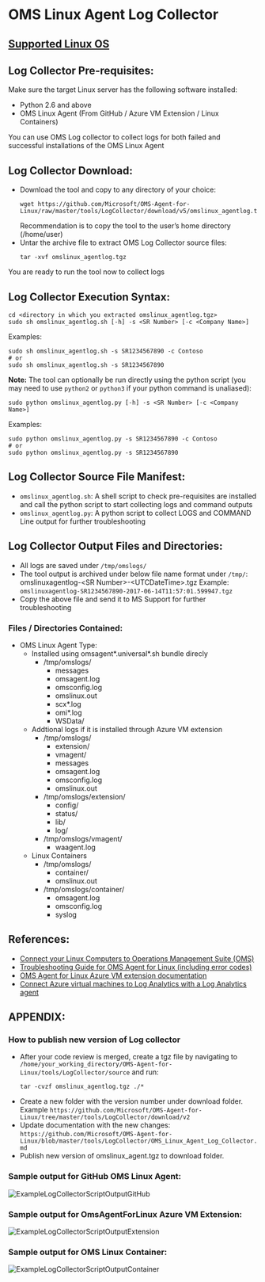 # OMS Linux Agent Log Collector

## [Supported Linux OS](https://github.com/Microsoft/OMS-Agent-for-Linux/tree/master#supported-linux-operating-systems)

## Log Collector Pre-requisites:
Make sure the target Linux server has the following software installed:
- Python 2.6 and above
- OMS Linux Agent (From GitHub / Azure VM Extension / Linux Containers)

You can use OMS Log collector to collect logs for both failed and successful installations of the OMS Linux Agent

## Log Collector Download:
- Download the tool and copy to any directory of your choice:
    ```
    wget https://github.com/Microsoft/OMS-Agent-for-Linux/raw/master/tools/LogCollector/download/v5/omslinux_agentlog.tgz
    ```
    Recommendation is to copy the tool to the user’s home directory (/home/user)
- Untar the archive file to extract OMS Log Collector source files:
    ```
    tar -xvf omslinux_agentlog.tgz
    ```

You are ready to run the tool now to collect logs

## Log Collector Execution Syntax:
```
cd <directory in which you extracted omslinux_agentlog.tgz>
sudo sh omslinux_agentlog.sh [-h] -s <SR Number> [-c <Company Name>]
```
Examples:
```
sudo sh omslinux_agentlog.sh -s SR1234567890 -c Contoso
# or
sudo sh omslinux_agentlog.sh -s SR1234567890
```

**Note:**
The tool can optionally be run directly using the python script (you may need to use `python2` or `python3` if your python command is unaliased):
```
sudo python omslinux_agentlog.py [-h] -s <SR Number> [-c <Company Name>]
```
Examples:
```
sudo python omslinux_agentlog.py -s SR1234567890 -c Contoso
# or
sudo python omslinux_agentlog.py -s SR1234567890
```

## Log Collector Source File Manifest:
- `omslinux_agentlog.sh`: A shell script to check pre-requisites are installed and call the python script to start collecting logs and command outputs
- `omslinux_agentlog.py`: A python script to collect LOGS and COMMAND Line output for further troubleshooting

## Log Collector Output Files and Directories:
- All logs are saved under `/tmp/omslogs/`
- The tool output is archived under below file name format under `/tmp/`:
    omslinuxagentlog-\<SR Number\>-\<UTCDateTime\>.tgz
    Example: `omslinuxagentlog-SR1234567890-2017-06-14T11:57:01.599947.tgz`
- Copy the above file and send it to MS Support for further troubleshooting

### Files / Directories Contained:
* OMS Linux Agent Type:
    * Installed using omsagent*.universal*.sh bundle direcly
        * /tmp/omslogs/
            * messages
            * omsagent.log
            * omsconfig.log
            * omslinux.out
            * scx*.log
            * omi*.log
            * WSData/
    * Addtional logs if it is installed through Azure VM extension
        * /tmp/omslogs/
            * extension/
            * vmagent/
            * messages
            * omsagent.log
            * omsconfig.log
            * omslinux.out
        * /tmp/omslogs/extension/
            * config/
            * status/
            * lib/
            * log/
        * /tmp/omslogs/vmagent/
            * waagent.log
    * Linux Containers
        * /tmp/omslogs/
            * container/
            * omslinux.out
        * /tmp/omslogs/container/
            * omsagent.log
            * omsconfig.log
            * syslog

## References:
- [Connect your Linux Computers to Operations Management Suite (OMS)](https://docs.microsoft.com/en-us/azure/log-analytics/log-analytics-agent-linux)
- [Troubleshooting Guide for OMS Agent for Linux (including error codes)](https://docs.microsoft.com/en-us/azure/azure-monitor/platform/agent-linux-troubleshoot)
- [OMS Agent for Linux Azure VM extension documentation](https://docs.microsoft.com/en-us/azure/virtual-machines/linux/extensions-oms)
- [Connect Azure virtual machines to Log Analytics with a Log Analytics agent](https://docs.microsoft.com/en-us/azure/log-analytics/log-analytics-azure-vm-extension)

## APPENDIX:
### How to publish new version of Log collector
- After your code review is merged, create a tgz file by navigating to `/home/your_working_directory/OMS-Agent-for-Linux/tools/LogCollector/source` and run:
   ```
   tar -cvzf omslinux_agentlog.tgz ./*
   ```  
- Create a new folder with the version number under download folder. Example `https://github.com/Microsoft/OMS-Agent-for-Linux/tree/master/tools/LogCollector/download/v2`
- Update documentation with the new changes: `https://github.com/Microsoft/OMS-Agent-for-Linux/blob/master/tools/LogCollector/OMS_Linux_Agent_Log_Collector.md`
- Publish new version of omslinux_agent.tgz to download folder.
### Sample output for GitHub OMS Linux Agent:

![ExampleLogCollectorScriptOutputGitHub](pictures/ExampleLogCollectorScriptOutputGitHub.png?raw=true)
 
### Sample output for OmsAgentForLinux Azure VM Extension:
 
![ExampleLogCollectorScriptOutputExtension](pictures/ExampleLogCollectorScriptOutputExtension.png?raw=true)

### Sample output for OMS Linux Container:
 
![ExampleLogCollectorScriptOutputContainer](pictures/ExampleLogCollectorScriptOutputContainer.png?raw=true)
